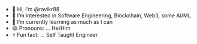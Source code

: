 - 👋 Hi, I’m @ravikr88
- 👀 I’m interested in Software Engineering, Blockchain, Web3, some AI/ML
- 🌱 I’m currently learning as much as I can
- 😄 Pronouns: ... He/Him
- ⚡ Fun fact: ... Self Taught Engineer

<!---
ravikr88/ravikr88 is a ✨ special ✨ repository because its `README.md` (this file) appears on your GitHub profile.
You can click the Preview link to take a look at your changes.
--->
